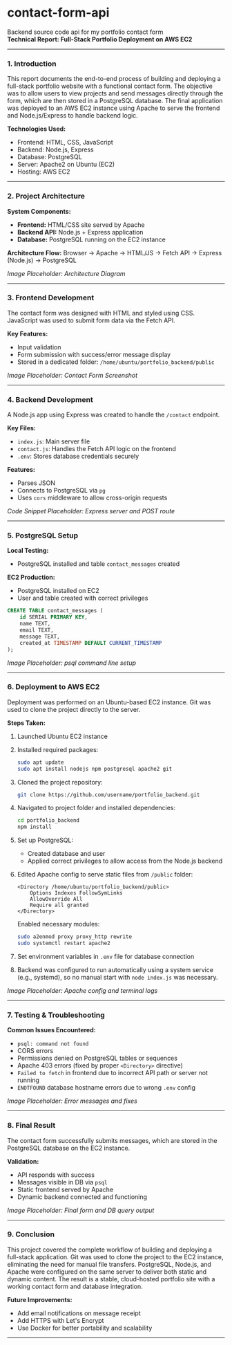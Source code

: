 # contact-form-api
Backend source code api for my portfolio contact form  
**Technical Report: Full-Stack Portfolio Deployment on AWS EC2**

---

### 1. Introduction

This report documents the end-to-end process of building and deploying a full-stack portfolio website with a functional contact form. The objective was to allow users to view projects and send messages directly through the form, which are then stored in a PostgreSQL database. The final application was deployed to an AWS EC2 instance using Apache to serve the frontend and Node.js/Express to handle backend logic.

**Technologies Used:**

* Frontend: HTML, CSS, JavaScript
* Backend: Node.js, Express
* Database: PostgreSQL
* Server: Apache2 on Ubuntu (EC2)
* Hosting: AWS EC2

---

### 2. Project Architecture

**System Components:**

* **Frontend:** HTML/CSS site served by Apache
* **Backend API:** Node.js + Express application
* **Database:** PostgreSQL running on the EC2 instance

**Architecture Flow:**
Browser → Apache → HTML/JS → Fetch API → Express (Node.js) → PostgreSQL

*Image Placeholder: Architecture Diagram*

---

### 3. Frontend Development

The contact form was designed with HTML and styled using CSS. JavaScript was used to submit form data via the Fetch API.

**Key Features:**

* Input validation
* Form submission with success/error message display
* Stored in a dedicated folder: `/home/ubuntu/portfolio_backend/public`

*Image Placeholder: Contact Form Screenshot*

---

### 4. Backend Development

A Node.js app using Express was created to handle the `/contact` endpoint.

**Key Files:**

* `index.js`: Main server file
* `contact.js`: Handles the Fetch API logic on the frontend
* `.env`: Stores database credentials securely

**Features:**

* Parses JSON
* Connects to PostgreSQL via `pg`
* Uses `cors` middleware to allow cross-origin requests

*Code Snippet Placeholder: Express server and POST route*

---

### 5. PostgreSQL Setup

**Local Testing:**

* PostgreSQL installed and table `contact_messages` created

**EC2 Production:**

* PostgreSQL installed on EC2
* User and table created with correct privileges

```sql
CREATE TABLE contact_messages (
    id SERIAL PRIMARY KEY,
    name TEXT,
    email TEXT,
    message TEXT,
    created_at TIMESTAMP DEFAULT CURRENT_TIMESTAMP
);
```

*Image Placeholder: psql command line setup*

---

### 6. Deployment to AWS EC2

Deployment was performed on an Ubuntu-based EC2 instance. Git was used to clone the project directly to the server.

**Steps Taken:**

1. Launched Ubuntu EC2 instance
2. Installed required packages:

   ```bash
   sudo apt update
   sudo apt install nodejs npm postgresql apache2 git
   ```
3. Cloned the project repository:

   ```bash
   git clone https://github.com/username/portfolio_backend.git
   ```
4. Navigated to project folder and installed dependencies:

   ```bash
   cd portfolio_backend
   npm install
   ```
5. Set up PostgreSQL:

   * Created database and user
   * Applied correct privileges to allow access from the Node.js backend
6. Edited Apache config to serve static files from `/public` folder:

   ```
   <Directory /home/ubuntu/portfolio_backend/public>
       Options Indexes FollowSymLinks
       AllowOverride All
       Require all granted
   </Directory>
   ```

   Enabled necessary modules:

   ```bash
   sudo a2enmod proxy proxy_http rewrite
   sudo systemctl restart apache2
   ```
7. Set environment variables in `.env` file for database connection
8. Backend was configured to run automatically using a system service (e.g., systemd), so no manual start with `node index.js` was necessary.

*Image Placeholder: Apache config and terminal logs*

---

### 7. Testing & Troubleshooting

**Common Issues Encountered:**

* `psql: command not found`
* CORS errors
* Permissions denied on PostgreSQL tables or sequences
* Apache 403 errors (fixed by proper `<Directory>` directive)
* `Failed to fetch` in frontend due to incorrect API path or server not running
* `ENOTFOUND` database hostname errors due to wrong `.env` config

*Image Placeholder: Error messages and fixes*

---

### 8. Final Result

The contact form successfully submits messages, which are stored in the PostgreSQL database on the EC2 instance.

**Validation:**

* API responds with success
* Messages visible in DB via `psql`
* Static frontend served by Apache
* Dynamic backend connected and functioning

*Image Placeholder: Final form and DB query output*

---

### 9. Conclusion

This project covered the complete workflow of building and deploying a full-stack application. Git was used to clone the project to the EC2 instance, eliminating the need for manual file transfers. PostgreSQL, Node.js, and Apache were configured on the same server to deliver both static and dynamic content. The result is a stable, cloud-hosted portfolio site with a working contact form and database integration.

**Future Improvements:**

* Add email notifications on message receipt
* Add HTTPS with Let's Encrypt
* Use Docker for better portability and scalability

---
